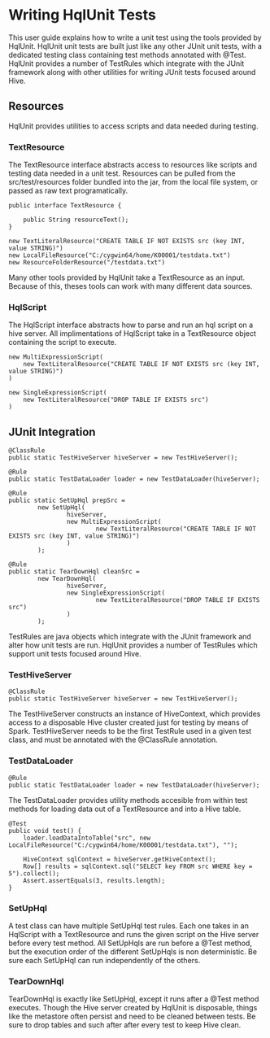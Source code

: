# Writing HqlUnit Tests #

This user guide explains how to write a unit test using the tools provided by HqlUnit. HqlUnit unit tests are built just like any other JUnit unit tests, with a dedicated testing class containing test methods annotated with @Test. HqlUnit provides a number of TestRules which integrate with the JUnit framework along with other utilities for writing JUnit tests focused around Hive.

## Resources ##

HqlUnit provides utilities to access scripts and data needed during testing.

### TextResource ###

The TextResource interface abstracts access to resources like scripts and testing data needed in a unit test. Resources can be pulled from the src/test/resources folder bundled into the jar, from the local file system, or passed as raw text programatically.

    public interface TextResource {
    
        public String resourceText();
    }

    new TextLiteralResource("CREATE TABLE IF NOT EXISTS src (key INT, value STRING)")
    new LocalFileResource("C:/cygwin64/home/K00001/testdata.txt")
    new ResourceFolderResource("/testdata.txt")

Many other tools provided by HqlUnit take a TextResource as an input. Because of this, theses tools can work with many different data sources.

### HqlScript ###

The HqlScript interface abstracts how to parse and run an hql script on a hive server. All implimentations of HqlScript take in a TextResource object containing the script to execute.

    new MultiExpressionScript(
        new TextLiteralResource("CREATE TABLE IF NOT EXISTS src (key INT, value STRING)")
    )

    new SingleExpressionScript(
        new TextLiteralResource("DROP TABLE IF EXISTS src")
    )

## JUnit Integration ##

    @ClassRule
    public static TestHiveServer hiveServer = new TestHiveServer();

    @Rule
    public static TestDataLoader loader = new TestDataLoader(hiveServer);

    @Rule
    public static SetUpHql prepSrc =
            new SetUpHql(
                    hiveServer,
                    new MultiExpressionScript(
                            new TextLiteralResource("CREATE TABLE IF NOT EXISTS src (key INT, value STRING)")
                    )
            );

    @Rule
    public static TearDownHql cleanSrc =
            new TearDownHql(
                    hiveServer,
                    new SingleExpressionScript(
                            new TextLiteralResource("DROP TABLE IF EXISTS src")
                    )
            );

TestRules are java objects which integrate with the JUnit framework and alter how unit tests are run. HqlUnit provides a number of TestRules which support unit tests focused around Hive.

### TestHiveServer ###

    @ClassRule
    public static TestHiveServer hiveServer = new TestHiveServer();

The TestHiveServer constructs an instance of HiveContext, which provides access to a disposable Hive cluster created just for testing by means of Spark. TestHiveServer needs to be the first TestRule used in a given test class, and must be annotated with the @ClassRule annotation.

### TestDataLoader ###

    @Rule
    public static TestDataLoader loader = new TestDataLoader(hiveServer);

The TestDataLoader provides utility methods accesible from within test methods for loading data out of a TextResource and into a Hive table.

    @Test
    public void test() {
        loader.loadDataIntoTable("src", new LocalFileResource("C:/cygwin64/home/K00001/testdata.txt"), "");

        HiveContext sqlContext = hiveServer.getHiveContext();
        Row[] results = sqlContext.sql("SELECT key FROM src WHERE key = 5").collect();
        Assert.assertEquals(3, results.length);
    }

### SetUpHql ###

A test class can have multiple SetUpHql test rules. Each one takes in an HqlScript with a TextResource and runs the given script on the Hive server before every test method. All SetUpHqls are run before a @Test method, but the execution order of the different SetUpHqls is non deterministic. Be sure each SetUpHql can run independently of the others.

### TearDownHql ###

TearDownHql is exactly like SetUpHql, except it runs after a @Test method executes. Though the Hive server created by HqlUnit is disposable, things like the metastore often persist and need to be cleaned between tests. Be sure to drop tables and such after after every test to keep Hive clean.